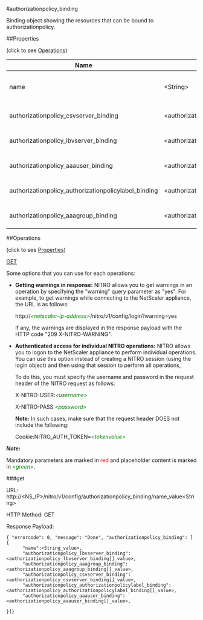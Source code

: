 #authorizationpolicy_binding

Binding object showing the resources that can be bound to authorizationpolicy.


##Properties 
<span>(click to see [Operations](#operations))</span>


<table><thead><tr><th>Name</th><th> Data Type</th><th> Permissions</th><th>Description</th></tr></thead><tbody><tr><td>name</td><td>&lt;String></td><td>Read-write</td><td>Name of the authorization policy.&lt;br>Minimum length = 1</td><tr><tr><td>authorizationpolicy_csvserver_binding</td><td>&lt;authorizationpolicy_csvserver_binding[]></td><td>Read-only</td><td>csvserver that can be bound to authorizationpolicy.</td><tr><tr><td>authorizationpolicy_lbvserver_binding</td><td>&lt;authorizationpolicy_lbvserver_binding[]></td><td>Read-only</td><td>lbvserver that can be bound to authorizationpolicy.</td><tr><tr><td>authorizationpolicy_aaauser_binding</td><td>&lt;authorizationpolicy_aaauser_binding[]></td><td>Read-only</td><td>aaauser that can be bound to authorizationpolicy.</td><tr><tr><td>authorizationpolicy_authorizationpolicylabel_binding</td><td>&lt;authorizationpolicy_authorizationpolicylabel_binding[]></td><td>Read-only</td><td>authorizationpolicylabel that can be bound to authorizationpolicy.</td><tr><tr><td>authorizationpolicy_aaagroup_binding</td><td>&lt;authorizationpolicy_aaagroup_binding[]></td><td>Read-only</td><td>aaagroup that can be bound to authorizationpolicy.</td><tr></tbody></table>
##Operations 
<span>(click to see [Properties](#properties))</span>


[GET](#get)


Some options that you can use for each operations:
<ul><li><p><b>Getting warnings in response:</b> NITRO allows you to get warnings in an operation by specifying the "warning" query parameter as "yes". For example, to get warnings while connecting to the NetScaler appliance, the URL is as follows:</p><p>http://<span style="color:green;font-style:italic;">&lt;netscaler-ip-address&gt;</span>/nitro/v1/config/login?warning=yes</p><p>If any, the warnings are displayed in the response payload with the HTTP code "209 X-NITRO-WARNING".</p></li><li><p><b>Authenticated access for individual NITRO operations:</b> NITRO allows you to logon to the NetScaler appliance to perform individual operations. You can use this option instead of creating a NITRO session (using the login object) and then using that session to perform all operations,</p><p>To do this, you must specify the username and password in the request header of the NITRO request as follows:</p><p>X-NITRO-USER:<span style="color:green;font-style:italic;">&lt;username&gt;</span></p><p>X-NITRO-PASS:<span style="color:green;font-style:italic;">&lt;password&gt;</span></p><p><b>Note:</b> In such cases, make sure that the request header DOES not include the following:</p><p>Cookie:NITRO_AUTH_TOKEN=<span style="color:green;font-style:italic;">&lt;tokenvalue&gt;</span></p></li></ul>



***Note:*** 
Mandatory parameters are marked in <span style="color:#FF0000;">red</span> and placeholder content is marked in <span style="color:green;font-style:italic">&lt;green&gt;</span>.

###get



URL: http://&lt;NS_IP&gt;/nitro/v1/config/authorizationpolicy_binding/name_value&lt;String&gt;
HTTP Method: GET
Response Payload: ```{ "errorcode": 0, "message": "Done", "authorizationpolicy_binding": [ {      "name":<String_value>,      "authorizationpolicy_lbvserver_binding":<authorizationpolicy_lbvserver_binding[]_value>,      "authorizationpolicy_aaagroup_binding":<authorizationpolicy_aaagroup_binding[]_value>,      "authorizationpolicy_csvserver_binding":<authorizationpolicy_csvserver_binding[]_value>,      "authorizationpolicy_authorizationpolicylabel_binding":<authorizationpolicy_authorizationpolicylabel_binding[]_value>,      "authorizationpolicy_aaauser_binding":<authorizationpolicy_aaauser_binding[]_value>,}]}```



